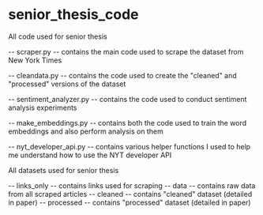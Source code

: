 # senior_thesis_code
All code used for senior thesis 


-- scraper.py -- contains the main code used to scrape the dataset from New York Times

-- cleandata.py -- contains the code used to create the "cleaned" and "processed" versions of the dataset

-- sentiment_analyzer.py -- contains the code used to conduct sentiment analysis experiments

-- make_embeddings.py -- contains both the code used to train the word embeddings and also perform analysis on them

-- nyt_developer_api.py -- contains various helper functions I used to help me understand how to use the NYT developer API



All datasets used for senior thesis 

-- links_only -- contains links used for scraping
-- data -- contains raw data from all scraped articles 
-- cleaned -- contains "cleaned" dataset (detailed in paper)
-- processed -- contains "processed" dataset (detailed in paper) 
